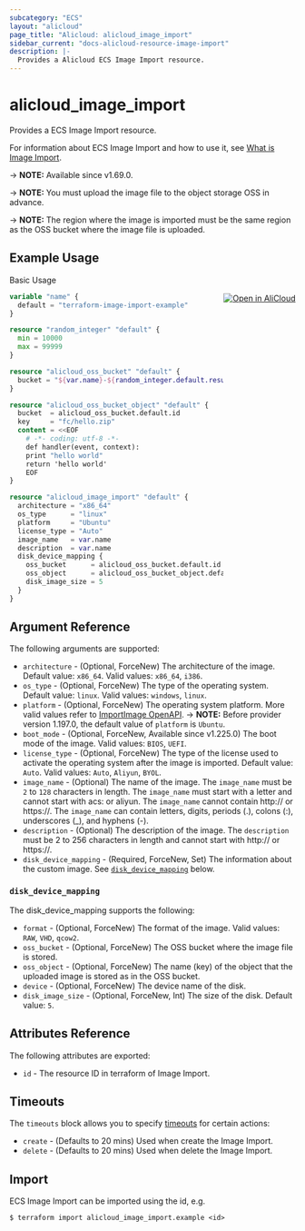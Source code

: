 ```yaml
---
subcategory: "ECS"
layout: "alicloud"
page_title: "Alicloud: alicloud_image_import"
sidebar_current: "docs-alicloud-resource-image-import"
description: |-
  Provides a Alicloud ECS Image Import resource.
---
```


# alicloud_image_import

Provides a ECS Image Import resource.

For information about ECS Image Import and how to use it, see [What is Image Import](https://www.alibabacloud.com/help/en/ecs/developer-reference/api-ecs-2014-05-26-importimage).

-> **NOTE:** Available since v1.69.0.

-> **NOTE:** You must upload the image file to the object storage OSS in advance.

-> **NOTE:** The region where the image is imported must be the same region as the OSS bucket where the image file is uploaded.

## Example Usage
<div class="oics-button" style="float: right;margin: 0 0 -40px 0;">
  <a href="https://api.aliyun.com/api-tools/terraform?resource=alicloud_image_import&exampleId=cbaeaecf-5db3-ee5b-a5d4-0702941f1900a4a7558e&activeTab=example&spm=docs.r.image_import.0.cbaeaecf5d" target="_blank">
    <img alt="Open in AliCloud" src="https://img.alicdn.com/imgextra/i1/O1CN01hjjqXv1uYUlY56FyX_!!6000000006049-55-tps-254-36.svg" style="max-height: 44px; margin: 32px auto; max-width: 100%;">
  </a>
</div>

Basic Usage

```terraform
variable "name" {
  default = "terraform-image-import-example"
}

resource "random_integer" "default" {
  min = 10000
  max = 99999
}

resource "alicloud_oss_bucket" "default" {
  bucket = "${var.name}-${random_integer.default.result}"
}

resource "alicloud_oss_bucket_object" "default" {
  bucket  = alicloud_oss_bucket.default.id
  key     = "fc/hello.zip"
  content = <<EOF
    # -*- coding: utf-8 -*-
    def handler(event, context):
    print "hello world"
    return 'hello world'
    EOF
}

resource "alicloud_image_import" "default" {
  architecture = "x86_64"
  os_type      = "linux"
  platform     = "Ubuntu"
  license_type = "Auto"
  image_name   = var.name
  description  = var.name
  disk_device_mapping {
    oss_bucket      = alicloud_oss_bucket.default.id
    oss_object      = alicloud_oss_bucket_object.default.id
    disk_image_size = 5
  }
}
```

## Argument Reference

The following arguments are supported:

* `architecture` - (Optional, ForceNew) The architecture of the image. Default value: `x86_64`. Valid values: `x86_64`, `i386`.
* `os_type` - (Optional, ForceNew) The type of the operating system. Default value: `linux`. Valid values: `windows`, `linux`.
* `platform` - (Optional, ForceNew) The operating system platform. More valid values refer to [ImportImage OpenAPI](https://www.alibabacloud.com/help/en/elastic-compute-service/latest/importimage).
-> **NOTE:** Before provider version 1.197.0, the default value of `platform` is `Ubuntu`.
* `boot_mode` - (Optional, ForceNew, Available since v1.225.0) The boot mode of the image. Valid values: `BIOS`, `UEFI`.
* `license_type` - (Optional, ForceNew) The type of the license used to activate the operating system after the image is imported. Default value: `Auto`. Valid values: `Auto`, `Aliyun`, `BYOL`.
* `image_name` - (Optional) The name of the image. The `image_name` must be `2` to `128` characters in length. The `image_name` must start with a letter and cannot start with acs: or aliyun. The `image_name` cannot contain http:// or https://. The `image_name` can contain letters, digits, periods (.), colons (:), underscores (_), and hyphens (-).
* `description` - (Optional) The description of the image. The `description` must be 2 to 256 characters in length and cannot start with http:// or https://.
* `disk_device_mapping` - (Required, ForceNew, Set) The information about the custom image. See [`disk_device_mapping`](#disk_device_mapping) below.

### `disk_device_mapping`

The disk_device_mapping supports the following:

* `format` - (Optional, ForceNew) The format of the image. Valid values: `RAW`, `VHD`, `qcow2`.
* `oss_bucket` - (Optional, ForceNew) The OSS bucket where the image file is stored.
* `oss_object` - (Optional, ForceNew) The name (key) of the object that the uploaded image is stored as in the OSS bucket.
* `device` - (Optional, ForceNew) The device name of the disk.
* `disk_image_size` - (Optional, ForceNew, Int) The size of the disk. Default value: `5`.

## Attributes Reference

The following attributes are exported:

* `id` - The resource ID in terraform of Image Import.

## Timeouts

The `timeouts` block allows you to specify [timeouts](https://www.terraform.io/docs/configuration-0-11/resources.html#timeouts) for certain actions:

* `create` - (Defaults to 20 mins) Used when create the Image Import.
* `delete` - (Defaults to 20 mins) Used when delete the Image Import.

## Import

ECS Image Import can be imported using the id, e.g.

```shell
$ terraform import alicloud_image_import.example <id>
```
